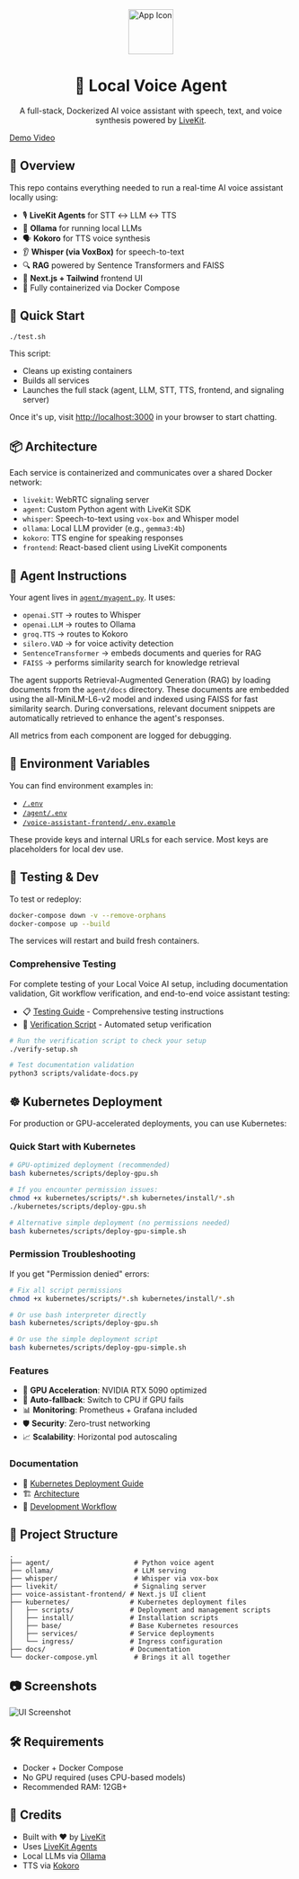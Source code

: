<div align="center">
  <img src="./voice-assistant-frontend/.github/assets/app-icon.png" alt="App Icon" width="80" />
  <h1>🧠 Local Voice Agent</h1>
  <p>A full-stack, Dockerized AI voice assistant with speech, text, and voice synthesis powered by <a href="https://livekit.io?utm_source=demo">LiveKit</a>.</p>
</div>

[Demo Video](https://github.com/user-attachments/assets/67a76e94-aacb-4087-b09c-d4e46d8e695e)

## 🧩 Overview

This repo contains everything needed to run a real-time AI voice assistant locally using:

- 🎙️ **LiveKit Agents** for STT ↔ LLM ↔ TTS
- 🧠 **Ollama** for running local LLMs
- 🗣️ **Kokoro** for TTS voice synthesis
- 👂 **Whisper (via VoxBox)** for speech-to-text
- 🔍 **RAG** powered by Sentence Transformers and FAISS
- 💬 **Next.js + Tailwind** frontend UI
- 🐳 Fully containerized via Docker Compose

## 🏁 Quick Start

```bash
./test.sh
```

This script:
- Cleans up existing containers
- Builds all services
- Launches the full stack (agent, LLM, STT, TTS, frontend, and signaling server)

Once it's up, visit [http://localhost:3000](http://localhost:3000) in your browser to start chatting.

## 📦 Architecture

Each service is containerized and communicates over a shared Docker network:
- `livekit`: WebRTC signaling server
- `agent`: Custom Python agent with LiveKit SDK
- `whisper`: Speech-to-text using `vox-box` and Whisper model
- `ollama`: Local LLM provider (e.g., `gemma3:4b`)
- `kokoro`: TTS engine for speaking responses
- `frontend`: React-based client using LiveKit components

## 🧠 Agent Instructions

Your agent lives in [`agent/myagent.py`](./agent/myagent.py). It uses:
- `openai.STT` → routes to Whisper
- `openai.LLM` → routes to Ollama
- `groq.TTS` → routes to Kokoro
- `silero.VAD` → for voice activity detection
- `SentenceTransformer` → embeds documents and queries for RAG
- `FAISS` → performs similarity search for knowledge retrieval

The agent supports Retrieval-Augmented Generation (RAG) by loading documents from the `agent/docs` directory. These documents are embedded using the all-MiniLM-L6-v2 model and indexed using FAISS for fast similarity search. During conversations, relevant document snippets are automatically retrieved to enhance the agent's responses.

All metrics from each component are logged for debugging.

## 🔐 Environment Variables

You can find environment examples in:
- [`/.env`](./.env)
- [`/agent/.env`](./agent/.env)
- [`/voice-assistant-frontend/.env.example`](./voice-assistant-frontend/.env.example)

These provide keys and internal URLs for each service. Most keys are placeholders for local dev use.

## 🧪 Testing & Dev

To test or redeploy:

```bash
docker-compose down -v --remove-orphans
docker-compose up --build
```

The services will restart and build fresh containers.

### Comprehensive Testing

For complete testing of your Local Voice AI setup, including documentation validation, Git workflow verification, and end-to-end voice assistant testing:

- 📋 [Testing Guide](./TESTING_GUIDE.md) - Comprehensive testing instructions
- 🔧 [Verification Script](./verify-setup.sh) - Automated setup verification

```bash
# Run the verification script to check your setup
./verify-setup.sh

# Test documentation validation
python3 scripts/validate-docs.py
```

## ☸️ Kubernetes Deployment

For production or GPU-accelerated deployments, you can use Kubernetes:

### Quick Start with Kubernetes

```bash
# GPU-optimized deployment (recommended)
bash kubernetes/scripts/deploy-gpu.sh

# If you encounter permission issues:
chmod +x kubernetes/scripts/*.sh kubernetes/install/*.sh
./kubernetes/scripts/deploy-gpu.sh

# Alternative simple deployment (no permissions needed)
bash kubernetes/scripts/deploy-gpu-simple.sh
```

### Permission Troubleshooting

If you get "Permission denied" errors:

```bash
# Fix all script permissions
chmod +x kubernetes/scripts/*.sh kubernetes/install/*.sh

# Or use bash interpreter directly
bash kubernetes/scripts/deploy-gpu.sh

# Or use the simple deployment script
bash kubernetes/scripts/deploy-gpu-simple.sh
```

### Features

- 🚀 **GPU Acceleration**: NVIDIA RTX 5090 optimized
- 🔄 **Auto-fallback**: Switch to CPU if GPU fails
- 📊 **Monitoring**: Prometheus + Grafana included
- 🛡️ **Security**: Zero-trust networking
- 📈 **Scalability**: Horizontal pod autoscaling

### Documentation

- 📖 [Kubernetes Deployment Guide](./KUBERNETES_DEPLOYMENT_GUIDE.md)
- 🏗️ [Architecture](./docs/kubernetes-architecture.md)
- 🔧 [Development Workflow](./docs/kubernetes-development-workflow.md)

## 🧰 Project Structure

```
.
├── agent/                     # Python voice agent
├── ollama/                    # LLM serving
├── whisper/                   # Whisper via vox-box
├── livekit/                   # Signaling server
├── voice-assistant-frontend/ # Next.js UI client
├── kubernetes/               # Kubernetes deployment files
│   ├── scripts/              # Deployment and management scripts
│   ├── install/              # Installation scripts
│   ├── base/                 # Base Kubernetes resources
│   ├── services/             # Service deployments
│   └── ingress/              # Ingress configuration
├── docs/                     # Documentation
└── docker-compose.yml         # Brings it all together
```

## 📷 Screenshots

![UI Screenshot](./voice-assistant-frontend/.github/assets/frontend-screenshot.jpeg)

## 🛠️ Requirements

- Docker + Docker Compose
- No GPU required (uses CPU-based models)
- Recommended RAM: 12GB+

## 🙌 Credits

- Built with ❤️ by [LiveKit](https://livekit.io/)
- Uses [LiveKit Agents](https://docs.livekit.io/agents/)
- Local LLMs via [Ollama](https://ollama.com/)
- TTS via [Kokoro](https://github.com/remsky/kokoro)
